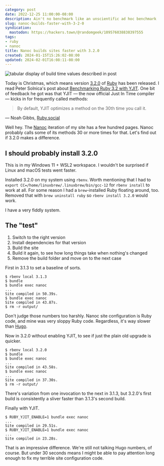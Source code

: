 ```yaml
---
category: post
date: 2022-12-25 11:00:00-08:00
description: Ain't no benchmark like an unscientific ad hoc benchmark
slug: nanoc-builds-faster-with-3-2-0
syndication:
  mastodon: https://hackers.town/@randomgeek/109576038838397555
tags:
- ruby
- nanoc
title: Nanoc builds sites faster with 3.2.0
created: 2024-01-15T15:26:02-08:00
updated: 2024-02-01T16:08:11-08:00
---
```


![tabular display of build time values described in post](attachments/img/2022/cover-2022-12-25.png "just the numbers")

Today is Christmas, which means version [3.2.0](https://www.ruby-lang.org/en/news/2022/12/25/ruby-3-2-0-released/) of [Ruby](../../../card/Ruby.md) has been released. I read Peter Solnica's post about [Benchmarking Ruby 3.2 with YJIT](https://www.solnic.dev/p/benchmarking-ruby-32-with-yjit). One bit of feedback he got was that YJIT — the now official Just In Time compiler — kicks in for frequently called methods:

 > 
 > By default, YJIT optimizes a method on the 30th time you call it.

— Noah Gibbs, [Ruby.social](https://ruby.social/@codefolio/109573860732354569)

Well hey. The [Nanoc](https://nanoc.app) iteration of my site has a few hundred pages. Nanoc probably calls some of its methods 30 or more times for that. Let's find out if 3.2.0 makes a difference.

## I should probably install 3.2.0

This is in my Windows 11 + WSL2 workspace. I wouldn't be surprised if Linux and macOS tests went faster.

Installed 3.2.0 on my system using `rbenv`. Worth mentioning that I had to `export CC=/home/linuxbrew/.linuxbrew/bin/gcc-12` for `rbenv install` to work at all. For some reason I had a `brew`-installed Ruby floating around, too. Removed that with `brew uninstall ruby` so `rbenv install 3.2.0` would work.

I have a very fiddly system.

## The "test"

1. Switch to the right version
1. Install dependencies for that version
1. Build the site
1. Build it again, to see how long things take when nothing's changed
1. Remove the build folder and move on to the next case

First in 3.1.3 to set a baseline of sorts.

````console
$ rbenv local 3.1.3
$ bundle
$ bundle exec nanoc
...
Site compiled in 50.39s.
$ bundle exec nanoc
Site compiled in 43.87s.
$ rm -r output/
````

Don't judge those numbers too harshly. Nanoc site configuration is Ruby code, and mine was very sloppy Ruby code. Regardless, it's way slower than [Hugo](https://gohugo.io).

Now in 3.2.0 without enabling YJIT, to see if just the plain old upgrade is quicker.

````console
$ rbenv local 3.2.0
$ bundle
$ bundle exec nanoc
...
Site compiled in 43.58s.
$ bundle exec nanoc
...
Site compiled in 37.30s.
$ rm -r output/
````

There's variation from one invocation to the next in 3.1.3, but 3.2.0's first build is consistently a sliver faster than 3.1.3's second build.

Finally with YJIT.

````console
$ RUBY_YJIT_ENABLE=1 bundle exec nanoc
...
Site compiled in 29.51s.
$ RUBY_YJIT_ENABLE=1 bundle exec nanoc
...
Site compiled in 23.28s.
````

That is an impressive difference. We're still not talking Hugo numbers, of course.
But under 30 seconds means I might be able to pay attention long enough to fix
my terrible site configuration code.
